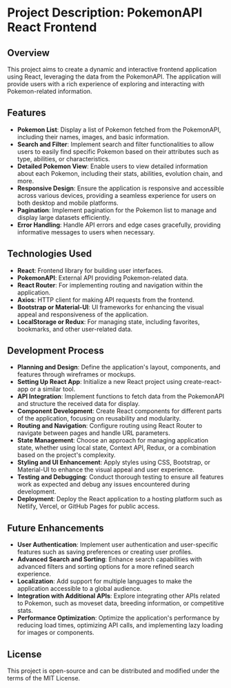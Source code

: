 # Project Description: PokemonAPI React Frontend

## Overview
This project aims to create a dynamic and interactive frontend application using React, leveraging the data from the PokemonAPI. The application will provide users with a rich experience of exploring and interacting with Pokemon-related information.

## Features
- **Pokemon List**: Display a list of Pokemon fetched from the PokemonAPI, including their names, images, and basic information.
- **Search and Filter**: Implement search and filter functionalities to allow users to easily find specific Pokemon based on their attributes such as type, abilities, or characteristics.
- **Detailed Pokemon View**: Enable users to view detailed information about each Pokemon, including their stats, abilities, evolution chain, and more.
- **Responsive Design**: Ensure the application is responsive and accessible across various devices, providing a seamless experience for users on both desktop and mobile platforms.
- **Pagination**: Implement pagination for the Pokemon list to manage and display large datasets efficiently.
- **Error Handling**: Handle API errors and edge cases gracefully, providing informative messages to users when necessary.

## Technologies Used
- **React**: Frontend library for building user interfaces.
- **PokemonAPI**: External API providing Pokemon-related data.
- **React Router**: For implementing routing and navigation within the application.
- **Axios**: HTTP client for making API requests from the frontend.
- **Bootstrap or Material-UI**: UI frameworks for enhancing the visual appeal and responsiveness of the application.
- **LocalStorage or Redux**: For managing state, including favorites, bookmarks, and other user-related data.

## Development Process
- **Planning and Design**: Define the application's layout, components, and features through wireframes or mockups.
- **Setting Up React App**: Initialize a new React project using create-react-app or a similar tool.
- **API Integration**: Implement functions to fetch data from the PokemonAPI and structure the received data for display.
- **Component Development**: Create React components for different parts of the application, focusing on reusability and modularity.
- **Routing and Navigation**: Configure routing using React Router to navigate between pages and handle URL parameters.
- **State Management**: Choose an approach for managing application state, whether using local state, Context API, Redux, or a combination based on the project's complexity.
- **Styling and UI Enhancement**: Apply styles using CSS, Bootstrap, or Material-UI to enhance the visual appeal and user experience.
- **Testing and Debugging**: Conduct thorough testing to ensure all features work as expected and debug any issues encountered during development.
- **Deployment**: Deploy the React application to a hosting platform such as Netlify, Vercel, or GitHub Pages for public access.

## Future Enhancements
- **User Authentication**: Implement user authentication and user-specific features such as saving preferences or creating user profiles.
- **Advanced Search and Sorting**: Enhance search capabilities with advanced filters and sorting options for a more refined search experience.
- **Localization**: Add support for multiple languages to make the application accessible to a global audience.
- **Integration with Additional APIs**: Explore integrating other APIs related to Pokemon, such as moveset data, breeding information, or competitive stats.
- **Performance Optimization**: Optimize the application's performance by reducing load times, optimizing API calls, and implementing lazy loading for images or components.

## License
This project is open-source and can be distributed and modified under the terms of the MIT License.

